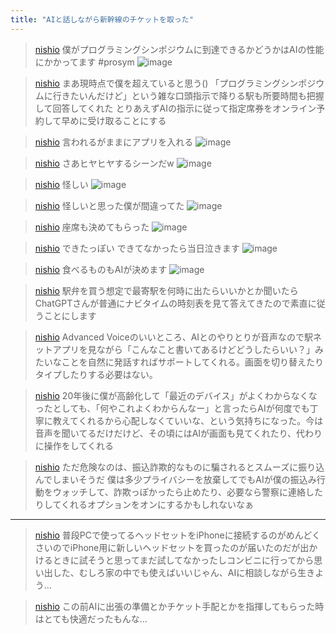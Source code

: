 ```yaml
---
title: "AIと話しながら新幹線のチケットを取った"
---
```


> [nishio](https://x.com/nishio/status/1876860021000028519) 僕がプログラミングシンポジウムに到達できるかどうかはAIの性能にかかってます #prosym
>  ![image](https://pbs.twimg.com/media/GgvyPXMacAAD1Ft?format=jpg&name=large#.png)

> [nishio](https://x.com/nishio/status/1876861117428810090) まあ現時点で僕を超えていると思う()
>  「プログラミングシンポジウムに行きたいんだけど」という雑な口頭指示で降りる駅も所要時間も把握して回答してくれた
>  とりあえずAIの指示に従って指定席券をオンライン予約して早めに受け取ることにする

> [nishio](https://x.com/nishio/status/1876863877217972401) 言われるがままにアプリを入れる
>  ![image](https://pbs.twimg.com/media/Ggv1t8kb0AAgrNK?format=png&name=medium#.png)

> [nishio](https://x.com/nishio/status/1876866157581348991) さあヒヤヒヤするシーンだw
>  ![image](https://pbs.twimg.com/media/Ggv3uuNaEAATBwM?format=jpg&name=medium#.png)



> [nishio](https://x.com/nishio/status/1876866594451669337) 怪しい
>  ![image](https://pbs.twimg.com/media/Ggv4OIJbMAA2kY_?format=jpg&name=medium#.png)

> [nishio](https://x.com/nishio/status/1876867303867879696) 怪しいと思った僕が間違ってた
>  ![image](https://pbs.twimg.com/media/Ggv42gVakAADdr5?format=png&name=medium#.png)

> [nishio](https://x.com/nishio/status/1876868422648152114) 座席も決めてもらった
>  ![image](https://pbs.twimg.com/media/Ggv53fEaIAAxb3r?format=png&name=medium#.png)

> [nishio](https://x.com/nishio/status/1876869965774491934) できたっぽい
>  できてなかったら当日泣きます
>  ![image](https://pbs.twimg.com/media/Ggv6VAHbAAABGL-?format=png&name=medium#.png)

> [nishio](https://x.com/nishio/status/1876870255806419112) 食べるものもAIが決めます
>  ![image](https://pbs.twimg.com/media/Ggv7hFTawAAIU22?format=jpg&name=medium#.png)

> [nishio](https://x.com/nishio/status/1876871164603007335) 駅弁を買う想定で最寄駅を何時に出たらいいかとか聞いたらChatGPTさんが普通にナビタイムの時刻表を見て答えてきたので素直に従うことにします

> [nishio](https://x.com/nishio/status/1876872482637955255) Advanced Voiceのいいところ、AIとのやりとりが音声なので駅ネットアプリを見ながら「こんなこと書いてあるけどどうしたらいい？」みたいなことを自然に発話すればサポートしてくれる。画面を切り替えたりタイプしたりする必要はない。

> [nishio](https://x.com/nishio/status/1876872835974434823) 20年後に僕が高齢化して「最近のデバイス」がよくわからなくなったとしても、「何やこれよくわからんなー」と言ったらAIが何度でも丁寧に教えてくれるから心配しなくていいな、という気持ちになった。今は音声を聞いてるだけだけど、その頃にはAIが画面も見てくれたり、代わりに操作をしてくれる

> [nishio](https://x.com/nishio/status/1876873263436943865) ただ危険なのは、振込詐欺的なものに騙されるとスムーズに振り込んでしまいそうだ
>  僕は多少プライバシーを放棄してでもAIが僕の振込み行動をウォッチして、詐欺っぽかったら止めたり、必要なら警察に連絡したりしてくれるオプションをオンにするかもしれないなぁ


---

> [nishio](https://x.com/nishio/status/1879080476801180081) 普段PCで使ってるヘッドセットをiPhoneに接続するのがめんどくさいのでiPhone用に新しいヘッドセットを買ったのが届いたのだが出かけるときに試そうと思ってまだ試してなかったしコンビニに行ってから思い出した、むしろ家の中でも使えばいいじゃん、AIに相談しながら生きよう…

> [nishio](https://x.com/nishio/status/1879080680573002005) この前AIに出張の準備とかチケット手配とかを指揮してもらった時はとても快適だったもんな…

